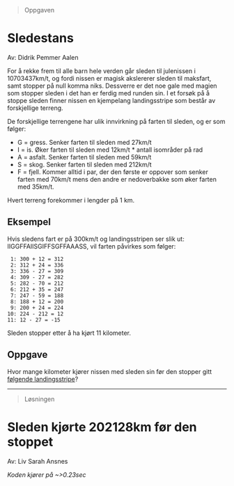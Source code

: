 > Oppgaven 

# Sledestans

Av: Didrik Pemmer Aalen

For å rekke frem til alle barn hele verden går sleden til julenissen i 10703437km/t, og fordi nissen er magisk akslererer sleden til maksfart, samt stopper på null komma niks. Dessverre er det noe gale med magien som stopper sleden i det han er ferdig med runden sin. I et forsøk på å stoppe sleden finner nissen en kjempelang landingsstripe som består av forskjellige terreng.

De forskjellige terrengene har ulik innvirkning på farten til sleden, og er som følger:

* G = gress. Senker farten til sleden med 27km/t
* I = is. Øker farten til sleden med 12km/t * antall isområder på rad
* A = asfalt. Senker farten til sleden med 59km/t
* S = skog. Senker farten til sleden med 212km/t
* F = fjell. Kommer alltid i par, der den første er oppover som senker farten med 70km/t mens den andre er nedoverbakke som øker farten med 35km/t.

Hvert terreng forekommer i lengder på 1 km. 

## Eksempel

Hvis sledens fart er på 300km/t og landingsstripen ser slik ut: IIGGFFAIISGIFFSGFFAAASS, vil farten påvirkes som følger:

```
 1: 300 + 12 = 312
 2: 312 + 24 = 336
 3: 336 - 27 = 309
 4: 309 - 27 = 282
 5: 282 - 70 = 212
 6: 212 + 35 = 247
 7: 247 - 59 = 188
 8: 188 + 12 = 200
 9: 200 + 24 = 224
10: 224 - 212 = 12
11: 12 - 27 = -15
```

Sleden stopper etter å ha kjørt 11 kilometer.

## Oppgave
Hvor mange kilometer kjører nissen med sleden sin før den stopper gitt [følgende landingsstripe](https://julekalender.knowit.no/resources/2019-luke11/terreng.txt)?

---

> Løsningen

# Sleden kjørte 202128km før den stoppet

Av: Liv Sarah Ansnes

*Koden kjører på ~>0.23sec*